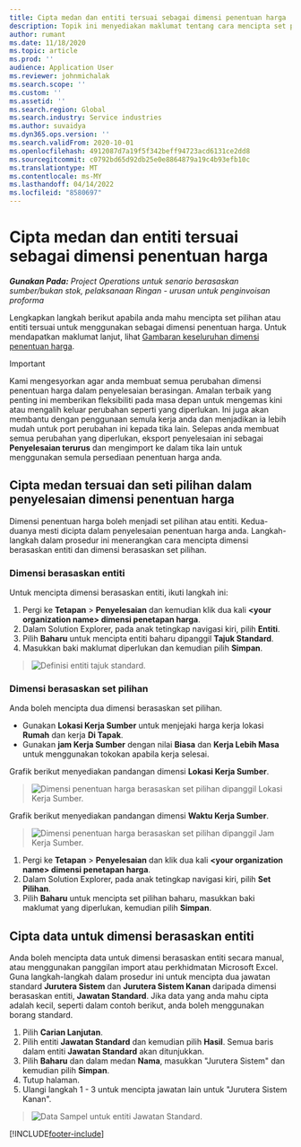 ```yaml
---
title: Cipta medan dan entiti tersuai sebagai dimensi penentuan harga
description: Topik ini menyediakan maklumat tentang cara mencipta set pilihan atau entiti tersuai.
author: rumant
ms.date: 11/18/2020
ms.topic: article
ms.prod: ''
audience: Application User
ms.reviewer: johnmichalak
ms.search.scope: ''
ms.custom: ''
ms.assetid: ''
ms.search.region: Global
ms.search.industry: Service industries
ms.author: suvaidya
ms.dyn365.ops.version: ''
ms.search.validFrom: 2020-10-01
ms.openlocfilehash: 4912087d7a19f5f342beff94723acd6131ce2dd8
ms.sourcegitcommit: c0792bd65d92db25e0e8864879a19c4b93efb10c
ms.translationtype: MT
ms.contentlocale: ms-MY
ms.lasthandoff: 04/14/2022
ms.locfileid: "8580697"
---
```

# <a name="create-custom-fields-and-entities-as-pricing-dimensions"></a>Cipta medan dan entiti tersuai sebagai dimensi penentuan harga

_**Gunakan Pada:** Project Operations untuk senario berasaskan sumber/bukan stok, pelaksanaan Ringan - urusan untuk penginvoisan proforma_

Lengkapkan langkah berikut apabila anda mahu mencipta set pilihan atau entiti tersuai untuk menggunakan sebagai dimensi penentuan harga. Untuk mendapatkan maklumat lanjut, lihat [Gambaran keseluruhan dimensi penentuan harga](pricing-dimensions-overview.md).  

> [!IMPORTANT]
> Kami mengesyorkan agar anda membuat semua perubahan dimensi penentuan harga dalam penyelesaian berasingan. Amalan terbaik yang penting ini memberikan fleksibiliti pada masa depan untuk mengemas kini atau mengalih keluar perubahan seperti yang diperlukan. Ini juga akan membantu dengan penggunaan semula kerja anda dan menjadikan ia lebih mudah untuk port perubahan ini kepada tika lain. Selepas anda membuat semua perubahan yang diperlukan, eksport penyelesaian ini sebagai **Penyelesaian terurus** dan mengimport ke dalam tika lain untuk menggunakan semula persediaan penentuan harga anda.

  
## <a name="create-custom-fields-and-option-sets-in-the-pricing-dimension-solution"></a>Cipta medan tersuai dan seti pilihan dalam penyelesaian dimensi penentuan harga

Dimensi penentuan harga boleh menjadi set pilihan atau entiti. Kedua-duanya mesti dicipta dalam penyelesaian penentuan harga anda. Langkah-langkah dalam prosedur ini menerangkan cara mencipta dimensi berasaskan entiti dan dimensi berasaskan set pilihan.

### <a name="entity-based-dimensions"></a>Dimensi berasaskan entiti
Untuk mencipta dimensi berasaskan entiti, ikuti langkah ini:

1. Pergi ke **Tetapan** > **Penyelesaian** dan kemudian klik dua kali **\<your organization name> dimensi penetapan harga**.
2. Dalam Solution Explorer, pada anak tetingkap navigasi kiri, pilih **Entiti**.
3. Pilih **Baharu** untuk mencipta entiti baharu dipanggil **Tajuk Standard**. 
4. Masukkan baki maklumat diperlukan dan kemudian pilih **Simpan**.

> ![Definisi entiti tajuk standard.](media/Standard-Title-entity-definition.png)

### <a name="option-set-based-dimensions"></a>Dimensi berasaskan set pilihan 
Anda boleh mencipta dua dimensi berasaskan set pilihan. 

- Gunakan **Lokasi Kerja Sumber** untuk menjejaki harga kerja lokasi **Rumah** dan kerja **Di Tapak**. 
- Gunakan **jam Kerja Sumber** dengan nilai **Biasa** dan **Kerja Lebih Masa** untuk menggunakan tokokan apabila kerja selesai.

Grafik berikut menyediakan pandangan dimensi **Lokasi Kerja Sumber**. 

> ![Dimensi penentuan harga berasaskan set pilihan dipanggil Lokasi Kerja Sumber.](media/Option-set-PD-called-Resource-Work-Location.png)

Grafik berikut menyediakan pandangan dimensi **Waktu Kerja Sumber**. 

> ![Dimensi penentuan harga berasaskan set pilihan dipanggil Jam Kerja Sumber.](media/Option-set-PD-called-Resource-Work-Hours.png)

1. Pergi ke **Tetapan** > **Penyelesaian** dan klik dua kali **\<your organization name> dimensi penetapan harga**. 
2. Dalam Solution Explorer, pada anak tetingkap navigasi kiri, pilih **Set Pilihan**. 
3. Pilih **Baharu** untuk mencipta set pilihan baharu, masukkan baki maklumat yang diperlukan, kemudian pilih **Simpan**.

## <a name="create-data-for-entity-based-dimensions"></a>Cipta data untuk dimensi berasaskan entiti

Anda boleh mencipta data untuk dimensi berasaskan entiti secara manual, atau menggunakan panggilan import atau perkhidmatan Microsoft Excel. Guna langkah-langkah dalam prosedur ini untuk mencipta dua jawatan standard **Jurutera Sistem** dan **Jurutera Sistem Kanan** daripada dimensi berasaskan entiti, **Jawatan Standard**. Jika data yang anda mahu cipta adalah kecil, seperti dalam contoh berikut, anda boleh menggunakan borang standard.

1. Pilih **Carian Lanjutan**.
2. Pilih entiti **Jawatan Standard** dan kemudian pilih **Hasil**. Semua baris dalam entiti **Jawatan Standard** akan ditunjukkan.
3. Pilih **Baharu** dan dalam medan **Nama**, masukkan "Jurutera Sistem" dan kemudian pilih **Simpan**.
4. Tutup halaman. 
5. Ulangi langkah 1 - 3 untuk mencipta jawatan lain untuk "Jurutera Sistem Kanan".

> ![Data Sampel untuk entiti Jawatan Standard.](media/ST-data.png)


[!INCLUDE[footer-include](../includes/footer-banner.md)]